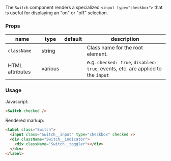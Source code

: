 The `Switch` component renders a specialized `<input type="checkbox">` that is useful for displaying an "on" or "off" selection.

### Props

| name            | type    | default | description                                                                     |
| --------------- | ------- | ------- | ------------------------------------------------------------------------------- |
| `className`     | string  |         | Class name for the root element.                                                |
| HTML attributes | various |         | e.g. `checked: true`, `disabled: true`, events, etc. are applied to the `input` |

### Usage

Javascript:

```html
<Switch checked />
```

Rendered markup:

```html
<label class="Switch">
  <input class="Switch__input" type="checkbox" checked />
  <div className="Switch__indicator">
    <div className="Switch__toggler"></div>
  </div>
</label>
```
